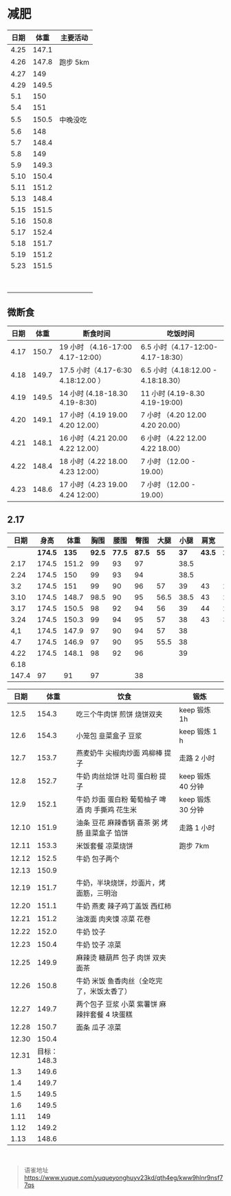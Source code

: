 # 减肥
| 日期 | 体重  | 主要活动 |
| ---- | ----- | -------- |
| 4.25 | 147.1 |          |
| 4.26 | 147.8 | 跑步 5km |
| 4.27 | 149   |          |
| 4.29 | 149.5 |          |
| 5.1  | 150   |          |
| 5.4  | 151   |          |
| 5.5  | 150.5 | 中晚没吃 |
| 5.6  | 148   |          |
| 5.7  | 148.4 |          |
| 5.8  | 149   |          |
| 5.9  | 149.3 |          |
| 5.10 | 150.4 |          |
| 5.11 | 151.2 |          |
| 5.13 | 148.4 |          |
| 5.15 | 151.5 |          |
| 5.16 | 150.8 |          |
| 5.17 | 152.4 |          |
| 5.18 | 151.7 |          |
| 5.19 | 151.2 |          |
| 5.23 | 151.5 |          |
|      |       |          |
|      |       |          |
|      |       |          |
|      |       |          |
|      |       |          |
|      |       |          |
|      |       |          |
|      |       |          |

## 微断食

| 日期 | 体重  | 断食时间                           | 吃饭时间                            |
| ---- | ----- | ---------------------------------- | ----------------------------------- |
| 4.17 | 150.7 | 19 小时 （4.16-17:00 4.17-12:00）  | 6.5 小时（4.17-12:00-4.17-18:30）   |
| 4.18 | 149.7 | 17.5 小时（4.17-6:30 4.18:12.00 ） | 6.5 小时（4.18:12.00 - 4.18:18.30） |
| 4.19 | 149.5 | 14 小时 (4.18-18.30 4.19-8:30)     | 11 小时 (4.19-8.30 4.19-19:00)      |
| 4.20 | 149.1 | 17 小时（4.19 19.00 4.20 12.00）   | 7 小时 （4.20 12.00 4.20 20.00）    |
| 4.21 | 148.1 | 16 小时（4.21 20.00 4.22 12.00）   | 6 小时 （4.22 12.00 4.22 18.00）    |
| 4.22 | 148.4 | 18 小时（4.22 18.00 4.23 12:00）   | 7 小时 （12.00 - 19.00）            |
| 4.23 | 148.6 | 17 小时（4.23 19.00 4.24 12:00）   | 7 小时 （12.00 - 19.00）            |

##

## 2.17

| 日期  | 身高      | 体重    | 胸围     | 腰围     | 臀围     | 大腿   | 小腿   | 肩宽     | 上臂     | 颈围     |
| ----- | --------- | ------- | -------- | -------- | -------- | ------ | ------ | -------- | -------- | -------- |
|       | **174.5** | **135** | **92.5** | **77.5** | **87.5** | **55** | **37** | **43.5** | **27.5** | **36.5** |
| 2.17  | 174.5     | 151.2   | 99       | 93       | 97       |        | 38.5   |          |          |          |
| 2.24  | 174.5     | 150     | 99       | 93       | 94       |        | 38.5   |          |          |          |
| 3.2   | 174.5     | 151     | 99       | 90       | 96       | 57     | 39     | 43       | 29       |          |
| 3.10  | 174.5     | 148.7   | 98.5     | 90       | 95       | 56.5   | 38.5   | 43       | 29.5     | 37.5     |
| 3.17  | 174.5     | 150.5   | 98       | 92       | 94       | 56     | 39     | 44       | 29.5     |          |
| 3.24  | 174.5     | 150.3   | 99       | 94       | 95       | 57     | 38     | 43       | 30       |          |
| 4,1   | 174.5     | 147.9   | 97       | 90       | 94       | 57     | 38     |          |          |          |
| 4.7   | 174.5     | 146.9   | 97       | 90       | 95       | 55.5   | 38     |          |          |          |
| 4.22  | 174.5     | 148.1   | 98       | 92       | 96       |        | 39     |          |          |          |
| 6.18  |
| 147.4 | 97        | 91      | 97       |          | 38       |        |        |          |

| 日期  | 体重        | 饮食                                            | 锻炼              |
| ----- | ----------- | ----------------------------------------------- | ----------------- |
| 12.5  | 154.3       | 吃三个牛肉饼 煎饼 烧饼双夹                      | keep 锻炼 1h      |
| 12.6  | 154.3       | 小笼包 韭菜盒子 豆浆                            | keep 锻炼 1 h     |
| 12.7  | 153.7       | 燕麦奶牛 尖椒肉炒面 鸡柳棒 提子                 | 走路 2 小时       |
| 12.8  | 152.7       | 牛奶 肉丝烩饼 吐司 蛋白粉 提子                  | keep 锻炼 40 分钟 |
| 12.9  | 152.1       | 牛奶 炒面 蛋白粉 葡萄柚子 啤酒 肉 手撕鸡 花生米 | keep 锻炼 30 分钟 |
| 12.10 | 151.9       | 油条 豆花 麻辣香锅 喜茶 粥 烤肠 韭菜盒子 馅饼   | 走路 1 小时       |
| 12.11 | 153.3       | 米饭套餐 凉菜烧饼                               | 跑步 7km          |
| 12.12 | 152.5       | 牛奶 包子两个                                   |                   |
| 12.13 | 150.9       |                                                 |                   |
| 12.19 | 151.7       | 牛奶，半块烧饼，炒面片，烤面筋，三明治          |                   |
| 12.20 | 151.1       | 牛奶 燕麦 辣子鸡丁盖饭 西红柿                   |                   |
| 12.21 | 151.2       | 油泼面 肉夹馍 凉菜 花卷                         |                   |
| 12.22 | 152.0       | 牛奶 饺子                                       |                   |
| 12.23 | 150.4       | 牛奶 饺子 凉菜                                  |                   |
| 12.25 | 149.9       | 麻辣烫 糖葫芦 包子 肉饼 双夹 面茶               |                   |
| 12.26 | 150.8       | 牛奶 米饭 鱼香肉丝（全吃完了，米饭太香了）      |                   |
| 12.27 | 149.7       | 两个包子 豆浆 小菜 紫薯饼 麻辣拌套餐 4 块蛋糕   |                   |
| 12.28 | 150.7       | 面条 瓜子 凉菜                                  |                   |
| 12.30 | 150.4       |                                                 |                   |
| 12.31 | 目标：148.3 |                                                 |                   |
| 1.3   | 149.6       |                                                 |                   |
| 1.4   | 149.7       |                                                 |                   |
| 1.5   | 149.5       |                                                 |                   |
| 1.6   | 149.5       |                                                 |                   |
| 1.11  | 149         |                                                 |                   |
| 1.12  | 149.2       |                                                 |                   |
| 1.13  | 148.6       |                                                 |                   |

<br>
  
> 语雀地址 https://www.yuque.com/yuqueyonghuyv23kd/qth4eg/kww9hlnr9nsf77qs